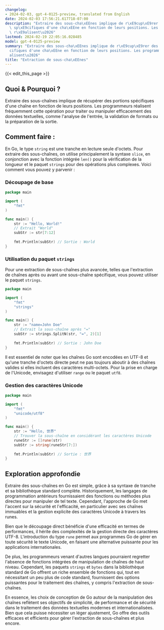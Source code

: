 ```yaml
---
changelog:
- 2024-02-03, gpt-4-0125-preview, translated from English
date: 2024-02-03 17:56:21.617718-07:00
description: "Extraire des sous-cha\xEEnes implique de r\xE9cup\xE9rer des portions\
  \ sp\xE9cifiques d'une cha\xEEne en fonction de leurs positions. Les programmeurs\
  \ r\xE9alisent\u2026"
lastmod: 2024-02-19 22:05:16.028485
model: gpt-4-0125-preview
summary: "Extraire des sous-cha\xEEnes implique de r\xE9cup\xE9rer des portions sp\xE9\
  cifiques d'une cha\xEEne en fonction de leurs positions. Les programmeurs r\xE9\
  alisent\u2026"
title: "Extraction de sous-cha\xEEnes"
---
```


{{< edit_this_page >}}

## Quoi & Pourquoi ?

Extraire des sous-chaînes implique de récupérer des portions spécifiques d'une chaîne en fonction de leurs positions. Les programmeurs réalisent fréquemment cette opération pour traiter ou manipuler efficacement des données textuelles, comme l'analyse de l'entrée, la validation de formats ou la préparation de la sortie.

## Comment faire :

En Go, le type `string` est une tranche en lecture seule d'octets. Pour extraire des sous-chaînes, on utilise principalement la syntaxe `slice`, en conjonction avec la fonction intégrée `len()` pour la vérification de la longueur et le paquet `strings` pour des opérations plus complexes. Voici comment vous pouvez y parvenir :

### Découpage de base

```go
package main

import (
    "fmt"
)

func main() {
    str := "Hello, World!"
    // Extrait "World"
    subStr := str[7:12]
    
    fmt.Println(subStr) // Sortie : World
}
```

### Utilisation du paquet `strings`

Pour une extraction de sous-chaînes plus avancée, telles que l'extraction de chaînes après ou avant une sous-chaîne spécifique, vous pouvez utiliser le paquet `strings`.

```go
package main

import (
    "fmt"
    "strings"
)

func main() {
    str := "name=John Doe"
    // Extrait la sous-chaîne après "="
    subStr := strings.SplitN(str, "=", 2)[1]
    
    fmt.Println(subStr) // Sortie : John Doe
}
```

Il est essentiel de noter que les chaînes Go sont encodées en UTF-8 et qu'une tranche d'octets directe peut ne pas toujours aboutir à des chaînes valides si elles incluent des caractères multi-octets. Pour la prise en charge de l'Unicode, envisagez d'utiliser `range` ou le paquet `utf8`.

### Gestion des caractères Unicode

```go
package main

import (
    "fmt"
    "unicode/utf8"
)

func main() {
    str := "Hello, 世界"
    // Trouver la sous-chaîne en considérant les caractères Unicode
    runeStr := []rune(str)
    subStr := string(runeStr[7:])
    
    fmt.Println(subStr) // Sortie : 世界
}
```

## Exploration approfondie

Extraire des sous-chaînes en Go est simple, grâce à sa syntaxe de tranche et sa bibliothèque standard complète. Historiquement, les langages de programmation antérieurs fournissaient des fonctions ou méthodes plus directes pour manipuler de tel texte. Cependant, l'approche de Go met l'accent sur la sécurité et l'efficacité, en particulier avec ses chaînes immuables et la gestion explicite des caractères Unicode à travers les runes.

Bien que le découpage direct bénéficie d'une efficacité en termes de performances, il hérite des complexités de la gestion directe des caractères UTF-8. L'introduction du type `rune` permet aux programmes Go de gérer en toute sécurité le texte Unicode, en faisant une alternative puissante pour les applications internationales.

De plus, les programmeurs venant d'autres langues pourraient regretter l'absence de fonctions intégrées de manipulation de chaînes de haut niveau. Cependant, les paquets `strings` et `bytes` dans la bibliothèque standard de Go offrent un riche ensemble de fonctions qui, tout en nécessitant un peu plus de code standard, fournissent des options puissantes pour le traitement des chaînes, y compris l'extraction de sous-chaînes.

En essence, les choix de conception de Go autour de la manipulation des chaînes reflètent ses objectifs de simplicité, de performance et de sécurité dans le traitement des données textuelles modernes et internationalisées. Bien que cela puisse nécessiter un léger ajustement, Go offre des outils efficaces et efficients pour gérer l'extraction de sous-chaînes et plus encore.
